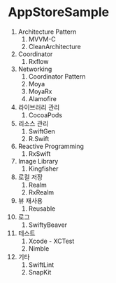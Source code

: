 # AppStoreSample

1. Architecture Pattern
    1. MVVM-C 
    2. CleanArchitecture
2. Coordinator
    1. Rxflow
3. Networking
    1. Coordinator Pattern
    2. Moya
    3. MoyaRx
    4. Alamofire 
4. 라이브러리 관리
    1. CocoaPods
5. 리소스 관리
    1. SwiftGen
    2. R.Swift
6. Reactive Programming
    1. RxSwift
7. Image Library
    1. Kingfisher
8. 로컬 저장
    1. Realm
    2. RxRealm
9. 뷰 재사용
    1. Reusable
10. 로그
    1. SwiftyBeaver
11. 테스트
    1. Xcode - XCTest
    2. Nimble
12. 기타
    1. SwiftLint
    2. SnapKit
